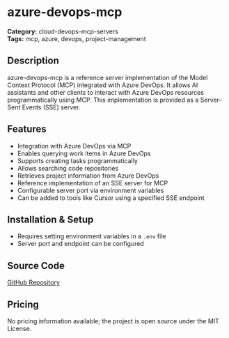 # azure-devops-mcp

**Category:** cloud-devops-mcp-servers  
**Tags:** mcp, azure, devops, project-management

## Description
azure-devops-mcp is a reference server implementation of the Model Context Protocol (MCP) integrated with Azure DevOps. It allows AI assistants and other clients to interact with Azure DevOps resources programmatically using MCP. This implementation is provided as a Server-Sent Events (SSE) server.

## Features
- Integration with Azure DevOps via MCP
- Enables querying work items in Azure DevOps
- Supports creating tasks programmatically
- Allows searching code repositories
- Retrieves project information from Azure DevOps
- Reference implementation of an SSE server for MCP
- Configurable server port via environment variables
- Can be added to tools like Cursor using a specified SSE endpoint

## Installation & Setup
- Requires setting environment variables in a `.env` file
- Server port and endpoint can be configured

## Source Code
[GitHub Repository](https://github.com/kevinmeyvaert/azure-devops-mcp)

## Pricing
No pricing information available; the project is open source under the MIT License.